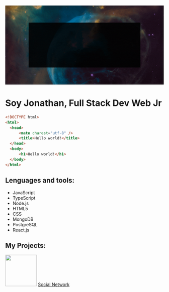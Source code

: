 ![](https://raw.githubusercontent.com/laguado415/About/main/assets/images/presentation.gif)


  <h1>Soy Jonathan, Full Stack Dev Web Jr</h1>
  
  ```html
<!DOCTYPE html>
<html>
    <head>
        <mate charest="utf-8" />
        <title>Hello world!</title>
    </head>
    <body>
        <h1>Hello world!</h1>
    </body>
</html>
```

<h2>Lenguages and tools:</h2>
<ul>
  <li>JavaScript</li>
  <li>TypeScript</li>
  <li>Node.js</li>
  <li>HTML5</li>
  <li>CSS</li>
  <li>MongoDB</li>
  <li>PostgreSQL</li>
  <li>React.js</li>
</ul>

<h2>My Projects:</h2>
<div>
  <a href="https://github.com/llsonyll/social_network"><img src="https://raw.githubusercontent.com/laguado415/laguado415/main/assets/images/Socialn.png" width="100"        height="100"/></a>
  <a href="https://www.socialn.me" >Social Network</a>
</div>
